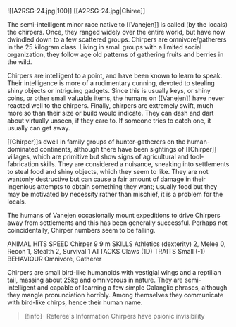 ![[A2RSG-24.jpg|100]]
[[A2RSG-24.jpg|Chiree]]

The semi-intelligent minor race native to [[Vanejen]] is called (by the locals) the chirpers. Once, they ranged widely over the entire world, but have now dwindled down to a few scattered groups. Chirpers are omnivore/gatherers in the 25 kilogram class. Living in small groups with a limited social organization, they follow age old patterns of gathering fruits and berries in the wild.

Chirpers are intelligent to a point, and have been known to learn to speak. Their intelligence is more of a rudimentary cunning, devoted to stealing shiny objects or intriguing gadgets. Since this is usually keys, or shiny coins, or other small valuable items, the humans on [[Vanejen]] have never reacted well to the chirpers. Finally, chirpers are extremely swift, much more so than their size or build would indicate. They can dash and dart about virtually unseen, if they care to. If someone tries to catch one, it usually can get away.

[[Chirper]]s dwell in family groups of hunter-gatherers on the human-dominated continents, although there have been sightings of [[Chirper]] villages, which are primitive but show signs of agricultural and tool-fabrication skills. They are considered a nuisance, sneaking into settlements to steal food and shiny objects, which they seem to like. They are not wantonly destructive but can cause a fair amount of damage in their ingenious attempts to obtain something they want; usually food but they may be motivated by necessity rather than mischief, it is a problem for the locals.

The humans of Vanejen occasionally mount expeditions to drive Chirpers away from settlements and this has been generally successful. Perhaps not coincidentally, Chirper numbers seem to be falling.

ANIMAL HITS SPEED
Chirper 9 9 m 
SKILLS Athletics (dexterity) 2, Melee 0, Recon 1, Stealth 2, Survival 1 
ATTACKS Claws (1D)
TRAITS Small (-1)
BEHAVIOUR Omnivore, Gatherer


Chirpers are small bird-like humanoids with vestigial wings and a reptilian tail, massing about 25kg and omnivorous in nature. They are semi-intelligent and capable of learning a few simple Galanglic phrases, although they mangle pronunciation horribly. Among themselves they communicate with bird-like chirps, hence their human name.



> [!info]- Referee's Information
> Chirpers have psionic invisibility

